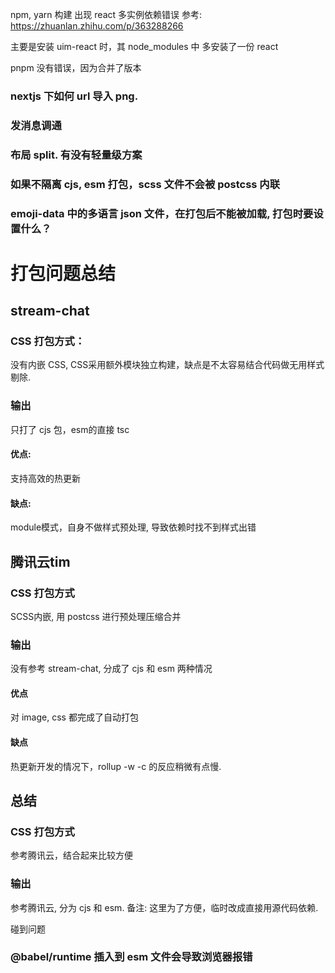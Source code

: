 

npm, yarn 构建
出现 react 多实例依赖错误
参考: https://zhuanlan.zhihu.com/p/363288266

主要是安装 uim-react 时，其 node_modules 中 多安装了一份 react

pnpm 没有错误，因为合并了版本


### nextjs 下如何 url 导入 png.


### 发消息调通

### 布局 split. 有没有轻量级方案


### 如果不隔离 cjs, esm 打包，scss 文件不会被 postcss 内联


### emoji-data 中的多语言 json 文件，在打包后不能被加载, 打包时要设置什么？




# 打包问题总结

## stream-chat 
### CSS 打包方式：
没有内嵌 CSS, CSS采用额外模块独立构建，缺点是不太容易结合代码做无用样式剔除.

### 输出
只打了 cjs 包，esm的直接 tsc
#### 优点:
支持高效的热更新

#### 缺点:
module模式，自身不做样式预处理, 导致依赖时找不到样式出错

## 腾讯云tim
### CSS 打包方式
SCSS内嵌, 用 postcss 进行预处理压缩合并

### 输出
没有参考 stream-chat, 分成了 cjs 和 esm 两种情况

#### 优点
对 image, css 都完成了自动打包

#### 缺点
热更新开发的情况下，rollup -w -c 的反应稍微有点慢. 


## 总结
### CSS 打包方式
参考腾讯云，结合起来比较方便

### 输出
参考腾讯云, 分为 cjs 和 esm.
备注: 这里为了方便，临时改成直接用源代码依赖.


碰到问题
### @babel/runtime 插入到 esm 文件会导致浏览器报错
